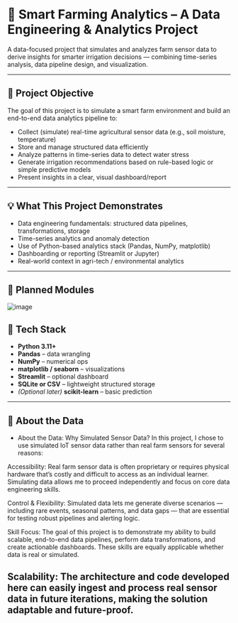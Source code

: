 
# 🌿 Smart Farming Analytics – A Data Engineering & Analytics Project

A data-focused project that simulates and analyzes farm sensor data to derive insights for smarter irrigation decisions — combining time-series analysis, data pipeline design, and visualization.

---

## 📌 Project Objective

The goal of this project is to simulate a smart farm environment and build an end-to-end data analytics pipeline to:

- Collect (simulate) real-time agricultural sensor data (e.g., soil moisture, temperature)
- Store and manage structured data efficiently
- Analyze patterns in time-series data to detect water stress
- Generate irrigation recommendations based on rule-based logic or simple predictive models
- Present insights in a clear, visual dashboard/report

---

## 💡 What This Project Demonstrates

- Data engineering fundamentals: structured data pipelines, transformations, storage
- Time-series analytics and anomaly detection
- Use of Python-based analytics stack (Pandas, NumPy, matplotlib)
- Dashboarding or reporting (Streamlit or Jupyter)
- Real-world context in agri-tech / environmental analytics

---

## 🧩 Planned Modules


![image](https://github.com/user-attachments/assets/8a7ef0be-4dc5-4fc6-b484-0f7cfc08071b)






## 🔧 Tech Stack

- **Python 3.11+**
- **Pandas** – data wrangling
- **NumPy** – numerical ops
- **matplotlib / seaborn** – visualizations
- **Streamlit** – optional dashboard
- **SQLite or CSV** – lightweight structured storage
- *(Optional later)* **scikit-learn** – basic prediction

---
## 🔧 About the Data
- About the Data: Why Simulated Sensor Data?
In this project, I chose to use simulated IoT sensor data rather than real farm sensors for several reasons:

Accessibility: Real farm sensor data is often proprietary or requires physical hardware that’s costly and difficult to access as an individual learner. Simulating data allows me to proceed independently and focus on core data engineering skills.

Control & Flexibility: Simulated data lets me generate diverse scenarios — including rare events, seasonal patterns, and data gaps — that are essential for testing robust pipelines and alerting logic.

Skill Focus: The goal of this project is to demonstrate my ability to build scalable, end-to-end data pipelines, perform data transformations, and create actionable dashboards. These skills are equally applicable whether data is real or simulated.

Scalability: The architecture and code developed here can easily ingest and process real sensor data in future iterations, making the solution adaptable and future-proof.
---
